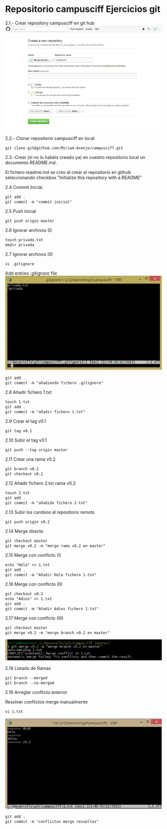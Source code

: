 # Repositorio campusciff Ejercicios git

2.1.- Crear repository campusciff en git hub
![Alt "Crear Repository Github"](/images/crearRepositorio.jpg)

2.2.- Clonar repositorio campusciff en local

    git clone git@github.com:Miriam-Asenjo/campusciff.git


2.3.-Crear (si no lo habéis creado ya) en vuestro
repositorio local un documento README.md.

El fichero readme.md se creo al crear el repositorio en github seleccionando checkbox "Initialize this repository with a README" 

2.4 Commit Inicial.

    git add .
    git commit -m "commit inicial"

2.5 Push inicial

    git push origin master

2.6 Ignorar archivos (I)

	touch privado.txt
	mkdir privada 

2.7 Ignorar archivos (II)

    vi .gitignore
   Add entries .gitignore file
![Alt "Modificar .gitignore file"](/images/entriesGitIgnoreFile.jpg)

	git add .
	git commit -m "añadiendo fichero .gitignore"

2.8 Añadir fichero 1.txt

    touch 1.txt
    git add .
    git commit -m "añadir fichero 1.txt"

2.9 Crear el tag v0.1

	git tag v0.1

2.10 Subir el tag v0.1

    git push --tag origin master

2.11 Crear una rama v0.2

    git branch v0.2
    git checkout v0.2

2.12 Añadir fichero 2.txt rama v0.2
	
	touch 2.txt
	git add .
    git commit -m "añadido fichero 2.txt"

2.13 Subir los cambios al repositorio remoto

    git push origin v0.2

2.14 Merge directo

    git checkout master
    git merge v0.2 -m "merge rama v0.2 en master"

2.15 Merge con conflicto (I)
	
	echo "Hola" >> 1.txt
    git add .
    git commit -m "Añadir Hola fichero 1.txt"

2.16 Merge con conflicto (II)
	
	git checkout v0.2
    echo "Adios" >> 1.txt
	git add .
	git commit -m "Añadir Adios fichero 1.txt"

2.17 Merge con conflicto (III)

    git checkout master
	git merge v0.2 -m "merge branch v0.2 en master"

![Alt "Conflicto merge"](/images/mergeConflicto.jpg)


2.18 Listado de Ramas
	
	git branch --merged
	git branch --no-merged

2.19 Arreglar conflicto anterior

   Resolver conflictos merge manualmente

	vi 1.txt

![Alt "Resolver conflictos merge manualmente"](/images/resolverConflictosMergeManualmente.jpg)

    git add .
    git commit -m "conflictos merge resueltos"